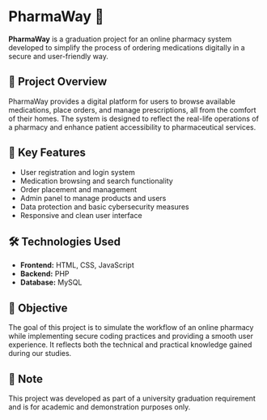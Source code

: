 # PharmaWay 💊

**PharmaWay** is a graduation project for an online pharmacy system developed to simplify the process of ordering medications digitally in a secure and user-friendly way.

## 📌 Project Overview
PharmaWay provides a digital platform for users to browse available medications, place orders, and manage prescriptions, all from the comfort of their homes. The system is designed to reflect the real-life operations
of a pharmacy and enhance patient accessibility to pharmaceutical services.

## 🚀 Key Features
- User registration and login system
- Medication browsing and search functionality
- Order placement and management
- Admin panel to manage products and users
- Data protection and basic cybersecurity measures
- Responsive and clean user interface

## 🛠️ Technologies Used
- **Frontend:** HTML, CSS, JavaScript
- **Backend:** PHP
- **Database:** MySQL

## 🎯 Objective
The goal of this project is to simulate the workflow of an online pharmacy while implementing secure coding practices and providing a smooth user experience. It reflects both the technical and practical knowledge
gained during our studies.

## 📁 Note
This project was developed as part of a university graduation requirement and is for academic and demonstration purposes only.
